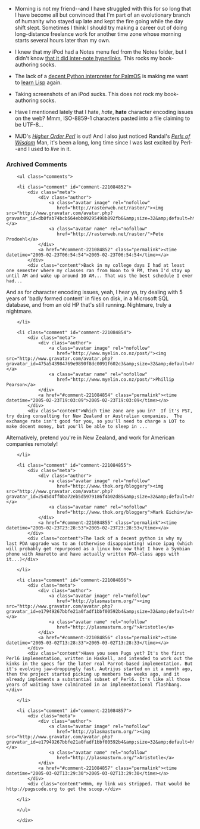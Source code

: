 * Morning is not my friend--and I have struggled with this for so long that I have become all but convinced that I'm part of an evolutionary branch of humanity who stayed up late and kept the fire going while the day shift slept.  Sometimes I think I should try making a career out of doing long-distance freelance work for another time zone whose morning starts several hours later than my own.

* I knew that my iPod had a Notes menu fed from the Notes folder, but I didn't know [that it did inter-note hyperlinks][podlinks].  This rocks my book-authoring socks.

[podlinks]:http://developer.apple.com/hardware/ipod/

* The lack of a [decent Python interpreter for PalmOS][palmpy] is making me want to [learn Lisp][lispme] again.

* Taking screenshots of an iPod sucks.  This does not rock my book-authoring socks.

* Have I mentioned lately that I hate, *hate*, **hate** character encoding issues on the web?   Mmm, ISO-8859-1 characters pasted into a file claiming to be UTF-8...

* MJD's [_Higher Order Perl_][hop] is out! And I also just noticed Randal's [_Perls of Wisdom_][perls]  Man, it's been a long, long time since I was last excited by Perl--and I used to *live* in it.

[hop]:http://www.amazon.com/exec/obidos/tg/detail/-/1558607013/102-5871968-7526502
[perls]:http://www.amazon.com/exec/obidos/tg/detail/-/1590593235/ref=pd_sim_b_1/102-5871968-7526502?%5Fencoding=UTF8&#38;v=glance

[lispme]:http://www.lispme.de/index.html#lispme/index.html
[palmpy]:http://pippy.sourceforge.net/

<div id="comments" class="comments archived-comments">
            <h3>Archived Comments</h3>
            
        <ul class="comments">
            
        <li class="comment" id="comment-221084852">
            <div class="meta">
                <div class="author">
                    <a class="avatar image" rel="nofollow" 
                       href="http://rasterweb.net/raster/"><img src="http://www.gravatar.com/avatar.php?gravatar_id=db0fab74bcb564ebb09295498b892fb6&amp;size=32&amp;default=http://mediacdn.disqus.com/1320279820/images/noavatar32.png"/></a>
                    <a class="avatar name" rel="nofollow" 
                       href="http://rasterweb.net/raster/">Pete Prodoehl</a>
                </div>
                <a href="#comment-221084852" class="permalink"><time datetime="2005-02-23T06:54:54">2005-02-23T06:54:54</time></a>
            </div>
            <div class="content">Back in my college days I had at least one semester where my classes ran from Noon to 9 PM, then I'd stay up until AM and wake up around 10 AM... That was the best schedule I ever had...

And as for character encoding issues, yeah, I hear ya, try dealing with 5 years of 'badly formed content' in files on disk, in a Microsoft SQL database, and from an old HP that's still running. Nightmare, truly a nightmare.</div>
            
        </li>
    
        <li class="comment" id="comment-221084854">
            <div class="meta">
                <div class="author">
                    <a class="avatar image" rel="nofollow" 
                       href="http://www.myelin.co.nz/post/"><img src="http://www.gravatar.com/avatar.php?gravatar_id=475a543984769e9890f8dc0091f602c3&amp;size=32&amp;default=http://mediacdn.disqus.com/1320279820/images/noavatar32.png"/></a>
                    <a class="avatar name" rel="nofollow" 
                       href="http://www.myelin.co.nz/post/">Phillip Pearson</a>
                </div>
                <a href="#comment-221084854" class="permalink"><time datetime="2005-02-23T19:03:09">2005-02-23T19:03:09</time></a>
            </div>
            <div class="content">Which time zone are you in?  If it's PST, try doing consulting for New Zealand or Australian companies.  The exchange rate isn't good for you, so you'll need to charge a LOT to make decent money, but you'll be able to sleep in ...

Alternatively, pretend you're in New Zealand, and work for American companies remotely!</div>
            
        </li>
    
        <li class="comment" id="comment-221084855">
            <div class="meta">
                <div class="author">
                    <a class="avatar image" rel="nofollow" 
                       href="http://www.thok.org/bloggery"><img src="http://www.gravatar.com/avatar.php?gravatar_id=2545d4ff0ba72eb5d5979186f4b02d85&amp;size=32&amp;default=http://mediacdn.disqus.com/1320279820/images/noavatar32.png"/></a>
                    <a class="avatar name" rel="nofollow" 
                       href="http://www.thok.org/bloggery">Mark Eichin</a>
                </div>
                <a href="#comment-221084855" class="permalink"><time datetime="2005-02-23T23:28:53">2005-02-23T23:28:53</time></a>
            </div>
            <div class="content">The lack of a decent python is why my last PDA upgrade was to an (otherwise disappointing) wince ipaq (which will probably get repurposed as a linux box now that I have a Symbian phone with Amaretto and have actually written PDA-class apps with it...)</div>
            
        </li>
    
        <li class="comment" id="comment-221084856">
            <div class="meta">
                <div class="author">
                    <a class="avatar image" rel="nofollow" 
                       href="http://plasmasturm.org/"><img src="http://www.gravatar.com/avatar.php?gravatar_id=e17949267bbfe21a0fadf1bbf00592b4&amp;size=32&amp;default=http://mediacdn.disqus.com/1320279820/images/noavatar32.png"/></a>
                    <a class="avatar name" rel="nofollow" 
                       href="http://plasmasturm.org/">Aristotle</a>
                </div>
                <a href="#comment-221084856" class="permalink"><time datetime="2005-03-02T13:28:33">2005-03-02T13:28:33</time></a>
            </div>
            <div class="content">Have you seen Pugs yet? It's the first Perl6 implementation, written in Haskell, and intended to work out the kinks in the specs for the later real Parrot-based implementation. But it's evolving jaw-droppingly fast. Autrijus started on it a month ago, then the project started picking up members two weeks ago, and it already implements a substantial subset of Perl6. It's like all those years of waiting have culminated in an implementational flashbang.</div>
            
        </li>
    
        <li class="comment" id="comment-221084857">
            <div class="meta">
                <div class="author">
                    <a class="avatar image" rel="nofollow" 
                       href="http://plasmasturm.org/"><img src="http://www.gravatar.com/avatar.php?gravatar_id=e17949267bbfe21a0fadf1bbf00592b4&amp;size=32&amp;default=http://mediacdn.disqus.com/1320279820/images/noavatar32.png"/></a>
                    <a class="avatar name" rel="nofollow" 
                       href="http://plasmasturm.org/">Aristotle</a>
                </div>
                <a href="#comment-221084857" class="permalink"><time datetime="2005-03-02T13:29:30">2005-03-02T13:29:30</time></a>
            </div>
            <div class="content">Hmm, my link was stripped. That would be http://pugscode.org to get the scoop.</div>
            
        </li>
    
        </ul>
    
        </div>
    